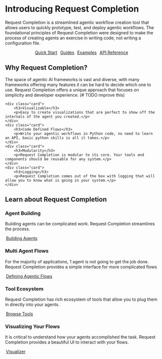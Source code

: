 # Introducing Request Completion

Request Completion is a streamlined agentic workflow creation tool that allows users to quickly prototype, test, and 
deploy agentic workflows. The foundational principles of Request Completion were designed to make the process of
creating agents an exercise in writing code, not writing a configuration file.

<p style="text-align:center;">
  <a href="get_started" class="md-button" style="margin:3px">Quick Start</a>
  <a href="guides" class="md-button" style="margin:3px">Guides</a>
  <a href="examples" class="md-button" style="margin:3px">Examples</a>
  <a href="api_reference" class="md-button" style="margin:3px">API Reference</a>
</p>

## Why Request Completion?

The space of agentic AI frameworks is vast and diverse, with many frameworks offering many features it can be hard to decide which one to use. 
Request Completion offers a unique approach that focuses on simplicity and developer experience.
(# TODO improve this)
<div class="grid cards">

    <div class="card">
        <h3>Visualizable</h3>
        <p>Easy to create visualizations that are perfect to show off the internals of the agent you created.</p>
    </div>
    <div class="card">
        <h3>Code Defined Flows</h3>
        <p>Write your agentic workflows in Python code, no need to learn an API, basic python skills is all it takes.</p>
    </div>
    <div class="card">
        <h3>Modularity</h3>
        <p>Request Completion is modular to its core. Your tools and components should be reusable for any system.</p>
    </div>
    <div class="card">
        <h3>Logging</h3>
        <p>Request Completion comes out of the box with logging that will allow you to know what is going in your system.</p>
    </div>
</div>

## Learn about Request Completion
<div class="grid cards">
    <div class="card">
        <h3>Agent Building</h3>
        <p>Building agents can be complicated work. Request Completion streamlines the process.</p>
        <a href="guides" class="md-button" style="margin:3px">Building Agents</a>
    </div>
    <div class="card">
        <h3>Multi Agent Flows</h3>
        <p>For the majority of applications, 1 agent is not going to get the job done. Request Completion provides a simple interface for more complicated flows</p>
        <a href="guides/debugging" class="md-button" style="margin:3px">Defining Agentic Flows</a>
    </div>
    <div class="card">
        <h3>Tool Ecosystem</h3>
        <p>Request Completion has rich ecosystem of tools that allow you to plug them in directly into your agents.</p>
        <a href="guides/tools" class="md-button" style="margin:3px">Browse Tools</a>
    </div>
    <div class="card">
        <h3>Visualizing Your Flows</h3>
        <p>It is critical to understand how your agents accomplished the task. Request Completion provides a beautiful UI to interact with your flows.</p>
        <a href="guides/tools" class="md-button" style="margin:3px">Visualizer</a>
    </div>
</div>

